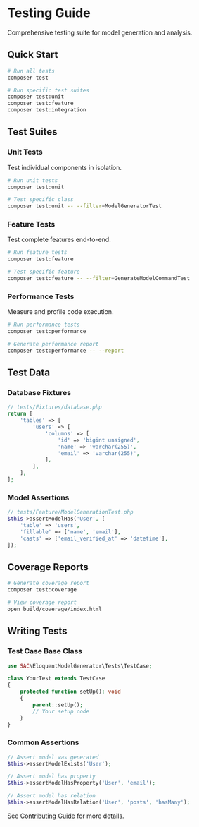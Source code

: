 # Testing Guide

Comprehensive testing suite for model generation and analysis.

## Quick Start

```bash
# Run all tests
composer test

# Run specific test suites
composer test:unit
composer test:feature
composer test:integration
```

## Test Suites

### Unit Tests
Test individual components in isolation.

```bash
# Run unit tests
composer test:unit

# Test specific class
composer test:unit -- --filter=ModelGeneratorTest
```

### Feature Tests
Test complete features end-to-end.

```bash
# Run feature tests
composer test:feature

# Test specific feature
composer test:feature -- --filter=GenerateModelCommandTest
```

### Performance Tests
Measure and profile code execution.

```bash
# Run performance tests
composer test:performance

# Generate performance report
composer test:performance -- --report
```

## Test Data

### Database Fixtures
```php
// tests/Fixtures/database.php
return [
    'tables' => [
        'users' => [
            'columns' => [
                'id' => 'bigint unsigned',
                'name' => 'varchar(255)',
                'email' => 'varchar(255)',
            ],
        ],
    ],
];
```

### Model Assertions
```php
// tests/Feature/ModelGenerationTest.php
$this->assertModelHas('User', [
    'table' => 'users',
    'fillable' => ['name', 'email'],
    'casts' => ['email_verified_at' => 'datetime'],
]);
```

## Coverage Reports

```bash
# Generate coverage report
composer test:coverage

# View coverage report
open build/coverage/index.html
```

## Writing Tests

### Test Case Base Class
```php
use SAC\EloquentModelGenerator\Tests\TestCase;

class YourTest extends TestCase
{
    protected function setUp(): void
    {
        parent::setUp();
        // Your setup code
    }
}
```

### Common Assertions
```php
// Assert model was generated
$this->assertModelExists('User');

// Assert model has property
$this->assertModelHasProperty('User', 'email');

// Assert model has relation
$this->assertModelHasRelation('User', 'posts', 'hasMany');
```

See [Contributing Guide](contributing.md) for more details.
